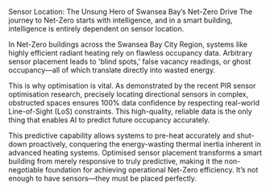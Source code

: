 Sensor Location: The Unsung Hero of Swansea Bay’s Net-Zero Drive
The journey to Net-Zero starts with intelligence, and in a smart building, intelligence is entirely dependent on sensor location.

In Net-Zero buildings across the Swansea Bay City Region, systems like highly efficient radiant heating rely on flawless occupancy data. Arbitrary sensor placement leads to 'blind spots,' false vacancy readings, or ghost occupancy—all of which translate directly into wasted energy.

This is why optimisation is vital. As demonstrated by the recent PIR sensor optimisation research, precisely locating directional sensors in complex, obstructed spaces ensures 100% data confidence by respecting real-world Line-of-Sight (LoS) constraints. This high-quality, reliable data is the only thing that enables AI to predict future occupancy accurately.

This predictive capability allows systems to pre-heat accurately and shut-down proactively, conquering the energy-wasting thermal inertia inherent in advanced heating systems. Optimised sensor placement transforms a smart building from merely responsive to truly predictive, making it the non-negotiable foundation for achieving operational Net-Zero efficiency. It’s not enough to have sensors—they must be placed perfectly.
